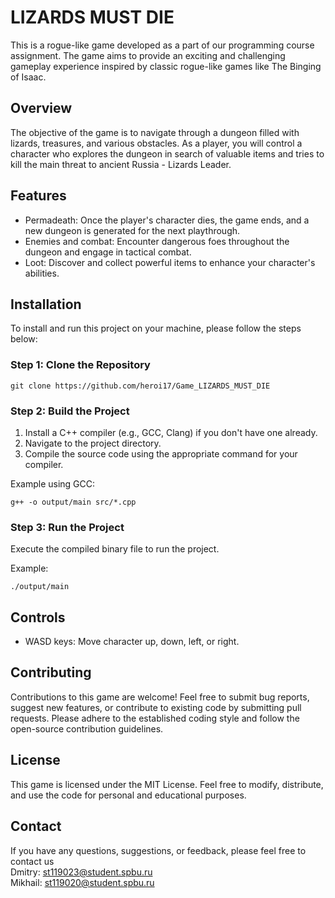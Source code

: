 # LIZARDS MUST DIE

This is a rogue-like game developed as a part of our programming course assignment. The game aims to provide an exciting and challenging gameplay experience inspired by classic rogue-like games like The Binging of Isaac.

## Overview

The objective of the game is to navigate through a dungeon filled with lizards, treasures, and various obstacles. As a player, you will control a character who explores the dungeon in search of valuable items and tries to kill the main threat to ancient Russia - Lizards Leader.

## Features

- Permadeath: Once the player's character dies, the game ends, and a new dungeon is generated for the next playthrough.
- Enemies and combat: Encounter dangerous foes throughout the dungeon and engage in tactical combat.
- Loot: Discover and collect powerful items to enhance your character's abilities.

## Installation

To install and run this project on your machine, please follow the steps below:

### Step 1: Clone the Repository
```
git clone https://github.com/heroi17/Game_LIZARDS_MUST_DIE
```

### Step 2: Build the Project

1. Install a C++ compiler (e.g., GCC, Clang) if you don't have one already.
2. Navigate to the project directory.
3. Compile the source code using the appropriate command for your compiler.

Example using GCC:
```
g++ -o output/main src/*.cpp
```

### Step 3: Run the Project

Execute the compiled binary file to run the project.

Example:
```
./output/main
```
## Controls

- WASD keys: Move character up, down, left, or right.

## Contributing

Contributions to this game are welcome! Feel free to submit bug reports, suggest new features, or contribute to existing code by submitting pull requests. Please adhere to the established coding style and follow the open-source contribution guidelines.

## License

This game is licensed under the MIT License. Feel free to modify, distribute, and use the code for personal and educational purposes.

## Contact

If you have any questions, suggestions, or feedback, please feel free to contact us\
Dmitry: st119023@student.spbu.ru\
Mikhail: st119020@student.spbu.ru
